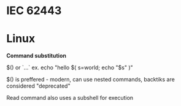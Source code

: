 # IEC 62443


# Linux

**Command substitution**

$() or \`...\` ex. echo "hello $( s=world; echo "$s" )"

$() is preffered - modern, can use nested commands, backtiks are considered "deprecated"

Read command also uses a subshell for execution
